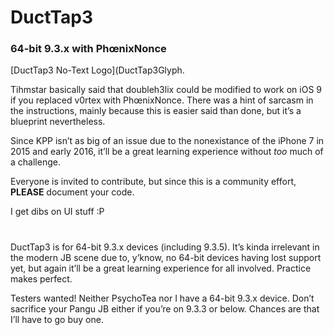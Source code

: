 # DuctTap3
### 64-bit 9.3.x with PhœnixNonce 

[DuctTap3 No-Text Logo](DuctTap3Glyph.

Tihmstar basically said that doubleh3lix could be modified to work on iOS 9 if you replaced v0rtex with PhœnixNonce. There was a hint of sarcasm in the instructions, mainly because this is easier said than done, but it’s a blueprint nevertheless. 


Since KPP isn’t as big of an issue due to the nonexistance of the iPhone 7 in 2015 and early 2016, it’ll be a great learning experience without *too* much of a challenge. 


Everyone is invited to contribute, but since this is a community effort, **PLEASE** document your code. 


I get dibs on UI stuff :P


# 


DuctTap3 is for 64-bit 9.3.x devices (including 9.3.5). It’s kinda irrelevant in the modern JB scene due to, y’know, no 64-bit devices having lost support yet, but again it’ll be a great learning experience for all involved. Practice makes perfect. 


Testers wanted! Neither PsychoTea nor I have a 64-bit 9.3.x device. Don’t sacrifice your Pangu JB either if you’re on 9.3.3 or below. Chances are that I’ll have to go buy one. 